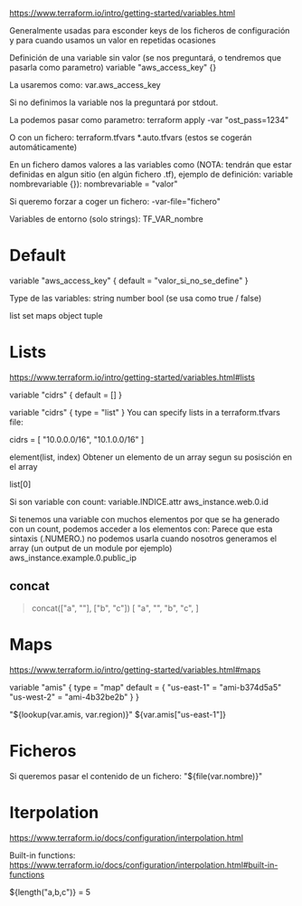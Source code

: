 https://www.terraform.io/intro/getting-started/variables.html

Generalmente usadas para esconder keys de los ficheros de configuración y para cuando usamos un valor en repetidas ocasiones

Definición de una variable sin valor (se nos preguntará, o tendremos que pasarla como parametro)
variable "aws_access_key" {}

La usaremos como:
var.aws_access_key


Si no definimos la variable nos la preguntará por stdout.

La podemos pasar como parametro:
terraform apply -var "ost_pass=1234"

O con un fichero:
terraform.tfvars *.auto.tfvars (estos se cogerán automáticamente)

En un fichero damos valores a las variables como (NOTA: tendrán que estar definidas en algun sitio (en algún fichero .tf), ejemplo de definición: variable nombrevariable {}):
nombrevariable = "valor"



Si queremo forzar a coger un fichero:
-var-file="fichero"

Variables de entorno (solo strings):
TF_VAR_nombre


# Default
variable "aws_access_key" {
  default = "valor_si_no_se_define"
}

Type de las variables:
  string
  number
  bool (se usa como true / false)

  list
  set
  maps
  object
  tuple

# Lists
https://www.terraform.io/intro/getting-started/variables.html#lists

variable "cidrs" { default = [] }

variable "cidrs" { type = "list" }
You can specify lists in a terraform.tfvars file:

cidrs = [ "10.0.0.0/16", "10.1.0.0/16" ]

element(list, index)
Obtener un elemento de un array segun su posisción en el array

list[0]

Si son variable con count:
variable.INDICE.attr
aws_instance.web.0.id


Si tenemos una variable con muchos elementos por que se ha generado con un count, podemos acceder a los elementos con:
Parece que esta sintaxis (.NUMERO.) no podemos usarla cuando nosotros generamos el array (un output de un module por ejemplo)
aws_instance.example.0.public_ip


## concat
> concat(["a", ""], ["b", "c"])
[ "a", "", "b", "c", ]


# Maps
https://www.terraform.io/intro/getting-started/variables.html#maps

variable "amis" {
  type = "map"
  default = {
    "us-east-1" = "ami-b374d5a5"
    "us-west-2" = "ami-4b32be2b"
  }
}

"${lookup(var.amis, var.region)}"
${var.amis["us-east-1"]} 



# Ficheros
Si queremos pasar el contenido de un fichero:
"${file(var.nombre)}"



# Iterpolation
https://www.terraform.io/docs/configuration/interpolation.html

Built-in functions: https://www.terraform.io/docs/configuration/interpolation.html#built-in-functions

${length("a,b,c")} = 5
